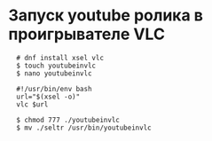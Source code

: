# Запуск youtube ролика в проигрывателе VLC

```
  # dnf install xsel vlc
  $ touch youtubeinvlc
  $ nano youtubeinvlc

  #!/usr/bin/env bash
  url="$(xsel -o)"
  vlc $url

  $ chmod 777 ./youtubeinvlc
  $ mv ./seltr /usr/bin/youtubeinvlc
```
